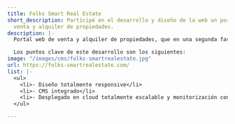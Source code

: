 ```yaml
---
title: Folks Smart Real Estate
short_description: Participé en el desarrollo y diseño de la web un portal web de
  venta y alquiler de propiedades.
description: |-
  Portal web de venta y alquiler de propiedades, que en una segunda fase tiene que convertirse en una plataforma de intercambio de inmuebles entre agencias y agentes inmobiliarios. Gedocu ha desarrollado a medida y desde cero el portal y seguirá desarrollando para alcanzar los objetivos propuestos por la empresa cliente.

  Los puntos clave de este desarrollo son los siguientes:
image: "/images/cms/folks-smartrealestate.jpg"
url: https://folks-smartrealestate.com/
list: |-
  <ul>
    <li>- Diseño totalmente responsive</li>
    <li>- CMS integrado</li>
    <li>- Desplegado en cloud totalmente escalable y monitorización continua</li>
  </ul>

---
```

